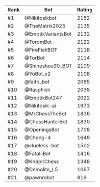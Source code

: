 Rank|Bot|Rating
---|---|---
#1|@Nikitosikbot|2152
#2|@TheMatrix2025|2135
#3|@EmptikVariantsBot|2132
#4|@ToromBot|2122
#5|@FireFishBOT|2118
#6|@TorBot|2114
#7|@Shineshou90_BOT|2109
#8|@YoBot_v2|2108
#9|@faith_bot|2085
#10|@RaspFish|2038
#11|@EmptikBot247|2022
#12|@Nikitosik-ai|1973
#13|@MrChessTheBot|1836
#14|@ChessHunterBot|1830
#15|@OpeningsBot|1708
#16|@Cheng-4|1649
#17|@clueless-bot|1502
#18|@FataliiBot|1416
#19|@KhepriChess|1348
#20|@Demolito_L5|1067
#21|@pawnrobot|819
